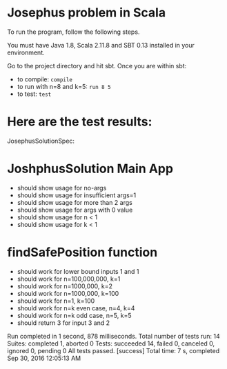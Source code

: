 # Josephus problem in Scala

To run the program, follow the following steps.

You must have Java 1.8, Scala 2.11.8 and SBT 0.13 installed in your environment.

Go to the project directory and hit sbt. Once you are within sbt:

- to compile: `compile`
- to run with n=8 and k=5: `run 8 5`
- to test: `test`

# Here are the test results:
JosephusSolutionSpec:

JoshphusSolution Main App
=========================
- should show usage for no-args
- should show usage for insufficient args=1
- should show usage for more than 2 args
- should show usage for args with 0 value
- should show usage for n < 1
- should show usage for k < 1

findSafePosition function
=========================
- should work for lower bound inputs 1 and 1
- should work for n=100,000,000, k=1
- should work for n=1000,000, k=2
- should work for n=1000,000, k=100
- should work for n=1, k=100
- should work for n=k even case, n=4, k=4
- should work for n=k odd case, n=5, k=5
- should return 3 for input 3 and 2

Run completed in 1 second, 878 milliseconds.
Total number of tests run: 14
Suites: completed 1, aborted 0
Tests: succeeded 14, failed 0, canceled 0, ignored 0, pending 0
All tests passed.
[success] Total time: 7 s, completed Sep 30, 2016 12:05:13 AM

